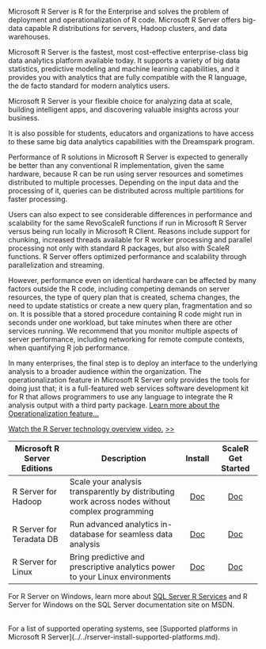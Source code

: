Microsoft R Server is R for the Enterprise and solves the problem of deployment and operationalization of R code. Microsoft R Server offers big-data capable R distributions for servers, Hadoop clusters, and data warehouses.

Microsoft R Server is the fastest, most cost-effective enterprise-class big data analytics platform available today. It supports a variety of big data statistics, predictive modeling and machine learning capabilities, and it provides you with analytics that are fully compatible with the R language, the de facto standard for modern analytics users.

Microsoft R Server is your flexible choice for analyzing data at scale, building intelligent apps, and discovering valuable insights across your business.

It is also possible for students, educators and organizations to have access to these same big data analytics capabilities with the Dreamspark program.

Performance of R solutions in Microsoft R Server is expected to generally be better than any conventional R implementation, given the same hardware, because R can be run using server resources and sometimes distributed to multiple processes. Depending on the input data and the processing of it, queries can be distributed across multiple partitions for faster processing.

Users can also expect to see considerable differences in performance and scalability for the same RevoScaleR functions if run in Microsoft R Server versus being run locally in Microsoft R Client. Reasons include support for chunking, increased threads available for R worker processing and parallel processing not only with standard R packages, but also with ScaleR functions. R Server offers optimized performance and scalability through parallelization and streaming.

However, performance even on identical hardware can be affected by many factors outside the R code, including competing demands on server resources, the type of query plan that is created, schema changes, the need to update statistics or create a new query plan, fragmentation and so on. It is possible that a stored procedure containing R code might run in seconds under one workload, but take minutes when there are other services running. We recommend that you monitor multiple aspects of server performance, including networking for remote compute contexts, when quantifying R job performance.

In many enterprises, the final step is to deploy an interface to the underlying analysis to a broader audience within the organization. The operationalization feature in Microsoft R Server only provides the tools for doing just that; it is a full-featured web services software development kit for R that allows programmers to use any language to integrate the R analysis output with a third party package. [Learn more about the Operationalization feature...](../../operationalize/about.md)


[Watch the R Server technology overview video.](https://www.microsoft.com/en-us/cloud-platform/r-server) <a href="" target="_blank">>></a>


|Microsoft R Server Editions|Description                                                          |Install|ScaleR Get Started|
|---------------------------|---------------------------------------------------------------------|:-------:|:------------------:|
|R Server for Hadoop        |Scale your analysis transparently by distributing work across nodes without complex programming|[Doc](../../rserver-install-hadoop.md)|[Doc](../../scaler-hadoop-getting-started.md)|
|R Server for Teradata DB   |Run advanced analytics in-database for seamless data analysis|[Doc](../../rserver-install-teradata-server.md)|[Doc](../../scaler-teradata-getting-started.md)|
|R Server for Linux         |Bring predictive and prescriptive analytics power to your Linux environments|[Doc](../../rserver-install-linux-server.md)|[Doc](../../scaler-getting-started.md)|

For R Server on Windows, learn more about [SQL Server R Services](https://msdn.microsoft.com/en-us/library/mt604845.aspx) and R Server for Windows on the SQL Server documentation site on MSDN.

<br />
For a list of supported operating systems, see [Supported platforms in Microsoft R Server](../../rserver-install-supported-platforms.md).